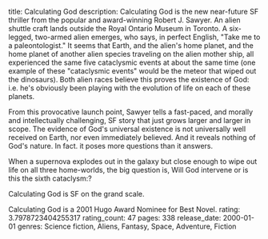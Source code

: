 title: Calculating God
description: Calculating God is the new near-future SF thriller from the popular and award-winning Robert J. Sawyer. An alien shuttle craft lands outside the Royal Ontario Museum in Toronto. A six-legged, two-armed alien emerges, who says, in perfect English, "Take me to a paleontologist."
It seems that Earth, and the alien's home planet, and the home planet of another alien species traveling on the alien mother ship, all experienced the same five cataclysmic events at about the same time (one example of these "cataclysmic events" would be the meteor that wiped out the dinosaurs). Both alien races believe this proves the existence of God: i.e. he's obviously been playing with the evolution of life on each of these planets.

From this provocative launch point, Sawyer tells a fast-paced, and morally and intellectually challenging, SF story that just grows larger and larger in scope. The evidence of God's universal existence is not universally well received on Earth, nor even immediately believed. And it reveals nothing of God's nature. In fact. it poses more questions than it answers.

When a supernova explodes out in the galaxy but close enough to wipe out life on all three home-worlds, the big question is, Will God intervene or is this the sixth cataclysm:?

Calculating God is SF on the grand scale.
 
Calculating God is a 2001 Hugo Award Nominee for Best Novel.
rating: 3.7978723404255317
rating_count: 47
pages: 338
release_date: 2000-01-01
genres: Science fiction, Aliens, Fantasy, Space, Adventure, Fiction
